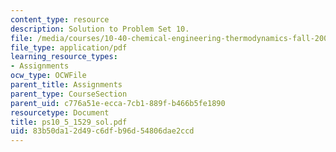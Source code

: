 ```yaml
---
content_type: resource
description: Solution to Problem Set 10.
file: /media/courses/10-40-chemical-engineering-thermodynamics-fall-2003/83b50da12d49c6dfb96d54806dae2ccd_ps10_5_1529_sol.pdf
file_type: application/pdf
learning_resource_types:
- Assignments
ocw_type: OCWFile
parent_title: Assignments
parent_type: CourseSection
parent_uid: c776a51e-ecca-7cb1-889f-b466b5fe1890
resourcetype: Document
title: ps10_5_1529_sol.pdf
uid: 83b50da1-2d49-c6df-b96d-54806dae2ccd
---
```

